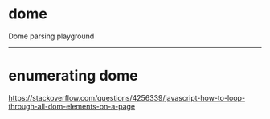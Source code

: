 # dome

Dome parsing playground

---

# enumerating dome

https://stackoverflow.com/questions/4256339/javascript-how-to-loop-through-all-dom-elements-on-a-page


